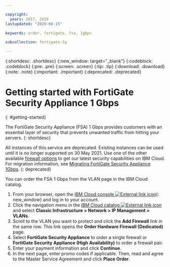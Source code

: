 ```yaml
---

copyright:
  years: 2017, 2019
lastupdated: "2020-08-15"

keywords: order, fortigate, fsa, 1gbps

subcollection: fortigate-1g

---
```


{:shortdesc: .shortdesc}
{:new_window: target="_blank"}
{:codeblock: .codeblock}
{:pre: .pre}
{:screen: .screen}
{:tip: .tip}
{:download: .download}
{:note: .note}
{:important: .important}
{:deprecated: .deprecated}

# Getting started with FortiGate Security Appliance 1 Gbps
{: #getting-started}

The FortiGate Security Appliance (FSA) 1 Gbps provides customers with an essential layer of security that prevents unwanted traffic from hitting your servers. 
{: shortdesc}

All instances of this service are deprecated. Existing instances can be used until it is no longer supported on 30 May 2021. Use one of the other available [firewall options](/docs/fortigate-1g?topic=fortigate-10g-exploring-firewalls) to get our latest security capabilities on IBM Cloud. For migration information, see [Migrating FortiGate Security Appliance 1Gbps](/docs/fortigate-1g?topic=fortigate-1g-migration-overview).
{: deprecated}

You can order the FSA 1 Gbps from the VLAN page in the IBM Cloud catalog.

1. From your browser, open the [IBM Cloud console ![External link icon](../../icons/launch-glyph.svg "External link icon")](https://cloud.ibm.com/classic/security/firewalls/multivlan/provision){: new_window} and log in to your account.
2. Click the navigation menu in the [IBM Cloud catalog ![External link icon](../../icons/launch-glyph.svg "External link icon")](https://cloud.ibm.com) and select **Classic Infrastructure > Network > IP Management > VLANs**.
3. Scroll to the VLAN you want to protect and click the **Add Firewall** link in the same row. This link opens the **Order Hardware Firewall (Dedicated)** page.
4. Select **FortiGate Security Appliance** to order a single firewall or **FortiGate Security Appliance (High Availability)** to order a firewall pair.
5. Enter your payment information and click **Continue**.
6. In the next page, enter promo codes if applicable. Then, read and agree to the Master Service Agreement and click **Place Order**.
